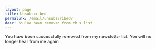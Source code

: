 ```yaml
---
layout: page
title: Unsubscribed
permalink: /email/unsubscribed/
desc: You’ve been removed from this list
---
```


<p>You have been successfully removed from my newsletter list. You will no longer hear from me again.</p>
